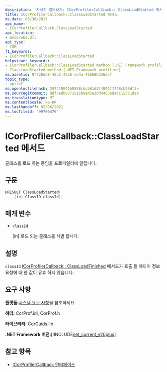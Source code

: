 ```yaml
---
description: '자세히 알아보기: ICorProfilerCallback:: ClassLoadStarted 메서드'
title: ICorProfilerCallback::ClassLoadStarted 메서드
ms.date: 03/30/2017
api_name:
- ICorProfilerCallback.ClassLoadStarted
api_location:
- mscorwks.dll
api_type:
- COM
f1_keywords:
- ICorProfilerCallback::ClassLoadStarted
helpviewer_keywords:
- ICorProfilerCallback::ClassLoadStarted method [.NET Framework profiling]
- ClassLoadStarted method [.NET Framework profiling]
ms.assetid: 9f728de8-45c2-45a5-ac4a-45660bd36ecf
topic_type:
- apiref
ms.openlocfilehash: 2474f8041b0858cbcb81d3f4042f1748cb99df3e
ms.sourcegitcommit: ddf7edb67715a5b9a45e3dd44536dabc153c1de0
ms.translationtype: MT
ms.contentlocale: ko-KR
ms.lasthandoff: 02/06/2021
ms.locfileid: "99706476"
---
```

# <a name="icorprofilercallbackclassloadstarted-method"></a>ICorProfilerCallback::ClassLoadStarted 메서드

클래스를 로드 하는 중임을 프로파일러에 알립니다.  
  
## <a name="syntax"></a>구문  
  
```cpp  
HRESULT ClassLoadStarted(  
    [in] ClassID classId);  
```  
  
## <a name="parameters"></a>매개 변수

- `classId`

  \[in] 로드 되는 클래스를 식별 합니다.

## <a name="remarks"></a>설명  

 `classId` [ICorProfilerCallback:: ClassLoadFinished](icorprofilercallback-classloadfinished-method.md) 메서드가 호출 될 때까지 정보 요청에 대 한 값이 유효 하지 않습니다.  
  
## <a name="requirements"></a>요구 사항  

 **플랫폼:**[시스템 요구 사항](../../get-started/system-requirements.md)을 참조하세요.  
  
 **헤더:** CorProf.idl, CorProf.h  
  
 **라이브러리:** CorGuids.lib  
  
 **.NET Framework 버전:**[!INCLUDE[net_current_v20plus](../../../../includes/net-current-v20plus-md.md)]  
  
## <a name="see-also"></a>참고 항목

- [ICorProfilerCallback 인터페이스](icorprofilercallback-interface.md)
